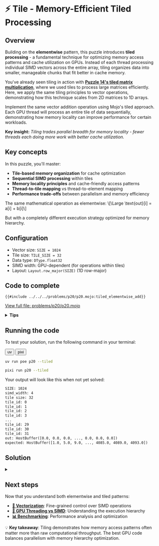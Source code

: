 # ⚡ Tile - Memory-Efficient Tiled Processing

## Overview

Building on the **elementwise** pattern, this puzzle introduces **tiled processing** - a fundamental technique for optimizing memory access patterns and cache utilization on GPUs. Instead of each thread processing individual SIMD vectors across the entire array, tiling organizes data into smaller, manageable chunks that fit better in cache memory.

You've already seen tiling in action with **[Puzzle 14's tiled matrix multiplication](../puzzle_14/tiled.md)**, where we used tiles to process large matrices efficiently. Here, we apply the same tiling principles to vector operations, demonstrating how this technique scales from 2D matrices to 1D arrays.

Implement the same vector addition operation using Mojo's tiled approach. Each GPU thread will process an entire tile of data sequentially, demonstrating how memory locality can improve performance for certain workloads.

**Key insight:** _Tiling trades parallel breadth for memory locality - fewer threads each doing more work with better cache utilization._

## Key concepts

In this puzzle, you'll master:
- **Tile-based memory organization** for cache optimization
- **Sequential SIMD processing** within tiles
- **Memory locality principles** and cache-friendly access patterns
- **Thread-to-tile mapping** vs thread-to-element mapping
- **Performance trade-offs** between parallelism and memory efficiency

The same mathematical operation as elementwise:
\\[\Large \text{out}[i] = a[i] + b[i]\\]

But with a completely different execution strategy optimized for memory hierarchy.

## Configuration

- Vector size: `SIZE = 1024`
- Tile size: `TILE_SIZE = 32`
- Data type: `DType.float32`
- SIMD width: GPU-dependent (for operations within tiles)
- Layout: `Layout.row_major(SIZE)` (1D row-major)

## Code to complete

```mojo
{{#include ../../../problems/p20/p20.mojo:tiled_elementwise_add}}
```
<a href="{{#include ../_includes/repo_url.md}}/blob/main/problems/p20/p20.mojo" class="filename">View full file: problems/p20/p20.mojo</a>

<details>
<summary><strong>Tips</strong></summary>

<div class="solution-tips">

### 1. **Understanding tile organization**
The tiled approach divides your data into fixed-size chunks:
```mojo
num_tiles = (size + tile_size - 1) // tile_size  # Ceiling division
```
For a 1024-element vector with `TILE_SIZE=32`: `1024 ÷ 32 = 32` tiles exactly.

### 2. **Tile extraction pattern**

Check out the [LayoutTensor `.tile` documentation](https://docs.modular.com/mojo/kernels/layout/layout_tensor/LayoutTensor/#tile).

```mojo
tile_id = indices[0]  # Each thread gets one tile to process
out_tile = out.tile[tile_size](tile_id)
a_tile = a.tile[tile_size](tile_id)
b_tile = b.tile[tile_size](tile_id)
```
The `tile[size](id)` method creates a view of `size` consecutive elements starting at `id × size`.

### 3. **Sequential processing within tiles**
Unlike elementwise, you process the tile sequentially:
```mojo
@parameter
for i in range(tile_size):
    # Process element i within the current tile
```
This `@parameter` loop unrolls at compile-time for optimal performance.

### 4. **SIMD operations within tile elements**
```mojo
a_vec = a_tile.load[simd_width](i, 0)  # Load from position i in tile
b_vec = b_tile.load[simd_width](i, 0)  # Load from position i in tile
result = a_vec + b_vec                 # SIMD addition (GPU-dependent width)
out_tile.store[simd_width](i, 0, result)  # Store to position i in tile
```

### 5. **Thread configuration difference**
```mojo
elementwise[process_tiles, 1, target="gpu"](num_tiles, ctx)
```
Note the `1` instead of `SIMD_WIDTH` - each thread processes one entire tile sequentially.

### 6. **Memory access pattern insight**
Each thread accesses a contiguous block of memory (the tile), then moves to the next tile. This creates excellent **spatial locality** within each thread's execution.

### 7. **Key debugging insight**
With tiling, you'll see fewer thread launches but each does more work:
- Elementwise: ~256 threads (for SIMD_WIDTH=4), each processing 4 elements
- Tiled: ~32 threads, each processing 32 elements sequentially

</div>
</details>

## Running the code

To test your solution, run the following command in your terminal:

<div class="code-tabs" data-tab-group="package-manager">
  <div class="tab-buttons">
    <button class="tab-button">uv</button>
    <button class="tab-button">pixi</button>
  </div>
  <div class="tab-content">

```bash
uv run poe p20 --tiled
```

  </div>
  <div class="tab-content">

```bash
pixi run p20 --tiled
```

  </div>
</div>

Your output will look like this when not yet solved:

```txt
SIZE: 1024
simd_width: 4
tile size: 32
tile_id: 0
tile_id: 1
tile_id: 2
tile_id: 3
...
tile_id: 29
tile_id: 30
tile_id: 31
out: HostBuffer([0.0, 0.0, 0.0, ..., 0.0, 0.0, 0.0])
expected: HostBuffer([1.0, 5.0, 9.0, ..., 4085.0, 4089.0, 4093.0])
```

## Solution

<details class="solution-details">
<summary></summary>

```mojo
{{#include ../../../solutions/p20/p20.mojo:tiled_elementwise_add_solution}}
```

<div class="solution-explanation">

The tiled processing pattern demonstrates advanced memory optimization techniques for GPU programming:

### 1. **Tiling philosophy and memory hierarchy**

Tiling represents a fundamental shift in how we think about parallel processing:

**Elementwise approach:**
- **Wide parallelism**: Many threads, each doing minimal work
- **Global memory pressure**: Threads scattered across entire array
- **Cache misses**: Poor spatial locality across thread boundaries

**Tiled approach:**
- **Deep parallelism**: Fewer threads, each doing substantial work
- **Localized memory access**: Each thread works on contiguous data
- **Cache optimization**: Excellent spatial and temporal locality

### 2. **Tile organization and indexing**

```mojo
tile_id = indices[0]
out_tile = out.tile[tile_size](tile_id)
a_tile = a.tile[tile_size](tile_id)
b_tile = b.tile[tile_size](tile_id)
```

**Tile mapping visualization (TILE_SIZE=32):**
```
Original array: [0, 1, 2, 3, 4, 5, 6, 7, 8, 9, 10, 11, ..., 1023]

Tile 0 (thread 0): [0, 1, 2, ..., 31]      ← Elements 0-31
Tile 1 (thread 1): [32, 33, 34, ..., 63]   ← Elements 32-63
Tile 2 (thread 2): [64, 65, 66, ..., 95]   ← Elements 64-95
...
Tile 31 (thread 31): [992, 993, ..., 1023] ← Elements 992-1023
```

**Key insights:**
- Each `tile[size](id)` creates a **view** into the original tensor
- Views are zero-copy - no data movement, just pointer arithmetic
- Tile boundaries are always aligned to `tile_size` boundaries

### 3. **Sequential processing deep dive**

```mojo
@parameter
for i in range(tile_size):
    a_vec = a_tile.load[simd_width](i, 0)
    b_vec = b_tile.load[simd_width](i, 0)
    ret = a_vec + b_vec
    out_tile.store[simd_width](i, 0, ret)
```

**Why sequential processing?**
- **Cache optimization**: Consecutive memory accesses maximize cache hit rates
- **Compiler optimization**: `@parameter` loops unroll completely at compile-time
- **Memory bandwidth**: Sequential access aligns with memory controller design
- **Reduced coordination**: No need to synchronize between SIMD groups

**Execution pattern within one tile (TILE_SIZE=32, SIMD_WIDTH=4):**
```
Thread processes tile sequentially:
Step 0: Process elements [0:4] with SIMD
Step 1: Process elements [4:8] with SIMD
Step 2: Process elements [8:12] with SIMD
...
Step 7: Process elements [28:32] with SIMD
Total: 8 SIMD operations per thread (32 ÷ 4 = 8)
```

### 4. **Memory access pattern analysis**

**Cache behavior comparison:**

**Elementwise pattern:**
```
Thread 0: accesses global positions [0, 4, 8, 12, ...]    ← Stride = SIMD_WIDTH
Thread 1: accesses global positions [4, 8, 12, 16, ...]   ← Stride = SIMD_WIDTH
...
Result: Memory accesses spread across entire array
```

**Tiled pattern:**
```
Thread 0: accesses positions [0:32] sequentially         ← Contiguous 32-element block
Thread 1: accesses positions [32:64] sequentially       ← Next contiguous 32-element block
...
Result: Perfect spatial locality within each thread
```

**Cache efficiency implications:**
- **L1 cache**: Small tiles often fit better in L1 cache, reducing cache misses
- **Memory bandwidth**: Sequential access maximizes effective bandwidth
- **TLB efficiency**: Fewer translation lookbook buffer misses
- **Prefetching**: Hardware prefetchers work optimally with sequential patterns

### 5. **Thread configuration strategy**

```mojo
elementwise[process_tiles, 1, target="gpu"](num_tiles, ctx)
```

**Why `1` instead of `SIMD_WIDTH`?**
- **Thread count**: Launch exactly `num_tiles` threads, not `num_tiles × SIMD_WIDTH`
- **Work distribution**: Each thread handles one complete tile
- **Load balancing**: More work per thread, fewer threads total
- **Memory locality**: Each thread's work is spatially localized

**Performance trade-offs:**
- **Fewer logical threads**: May not fully utilize all GPU cores at low occupancy
- **More work per thread**: Better cache utilization and reduced coordination overhead
- **Sequential access**: Optimal memory bandwidth utilization within each thread
- **Reduced overhead**: Less thread launch and coordination overhead

**Important note**: "Fewer threads" refers to the logical programming model. The GPU scheduler can still achieve high hardware utilization by running multiple warps and efficiently switching between them during memory stalls.

### 6. **Performance characteristics**

**When tiling helps:**
- **Memory-bound operations**: When memory bandwidth is the bottleneck
- **Cache-sensitive workloads**: Operations that benefit from data reuse
- **Complex operations**: When compute per element is higher
- **Limited parallelism**: When you have fewer threads than GPU cores

**When tiling hurts:**
- **Highly parallel workloads**: When you need maximum thread utilization
- **Simple operations**: When memory access dominates over computation
- **Irregular access patterns**: When tiling doesn't improve locality

**For our simple addition example (TILE_SIZE=32):**
- **Thread count**: 32 threads instead of 256 (8× fewer)
- **Work per thread**: 32 elements instead of 4 (8× more)
- **Memory pattern**: Sequential vs strided access
- **Cache utilization**: Much better spatial locality

### 7. **Advanced tiling considerations**

**Tile size selection:**
- **Too small**: Poor cache utilization, more overhead
- **Too large**: May not fit in cache, reduced parallelism
- **Sweet spot**: Usually 16-64 elements for L1 cache optimization
- **Our choice**: 32 elements balances cache usage with parallelism

**Hardware considerations:**
- **Cache size**: Tiles should fit in L1 cache when possible
- **Memory bandwidth**: Consider memory controller width
- **Core count**: Ensure enough tiles to utilize all cores
- **SIMD width**: Tile size should be multiple of SIMD width

**Comparison summary:**
```
Elementwise: High parallelism, scattered memory access
Tiled:       Moderate parallelism, localized memory access
```

The choice between elementwise and tiled patterns depends on your specific workload characteristics, data access patterns, and target hardware capabilities.

</div>
</details>

## Next steps

Now that you understand both elementwise and tiled patterns:

- **[🔧 Vectorization](./vectorize.md)**: Fine-grained control over SIMD operations
- **[🧠 GPU Threading vs SIMD](./gpu-thread-vs-simd.md)**: Understanding the execution hierarchy
- **[📊 Benchmarking](./benchmarking.md)**: Performance analysis and optimization

💡 **Key takeaway**: Tiling demonstrates how memory access patterns often matter more than raw computational throughput. The best GPU code balances parallelism with memory hierarchy optimization.
